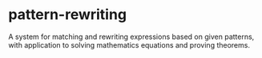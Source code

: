 # pattern-rewriting
A system for matching and rewriting expressions based on given patterns, with application to solving mathematics equations and proving theorems.
